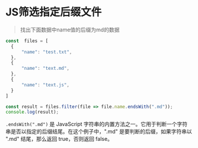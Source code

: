 # JS筛选指定后缀文件


> 找出下面数据中name值的后缀为md的数据

```js
const  files = [
  {
      "name": "test.txt",
  },
  {
      "name": "text.md",
  },
  {
      "name": "text.js",
  }
]
```

```js
const result = files.filter(file => file.name.endsWith(".md"));
console.log(result);
```

`.endsWith(".md")` 是 JavaScript 字符串的内置方法之一。它用于判断一个字符串是否以指定的后缀结尾。在这个例子中，".md" 是要判断的后缀，如果字符串以 ".md" 结尾，那么返回 true，否则返回 false。